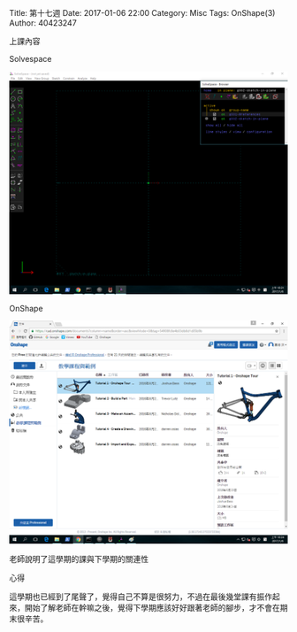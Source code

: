 Title: 第十七週
Date: 2017-01-06 22:00
Category: Misc
Tags: OnShape(3)
Author: 40423247

上課內容

<!-- PELICAN_END_SUMMARY -->

<p>Solvespace<p>

<img src="../data/image/W17-1.png" width="800" />

<p>OnShape<p>

<img src="../data/image/W17-2.png" width="800" />


<p>老師說明了這學期的課與下學期的關連性<p>


<p>心得<p>


這學期也已經到了尾聲了，覺得自己不算是很努力，不過在最後幾堂課有振作起來，開始了解老師在幹嘛之後，覺得下學期應該好好跟著老師的腳步，才不會在期末很辛苦。


